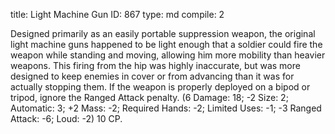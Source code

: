 title:          Light Machine Gun
ID:             867
type:           md
compile:        2



Designed primarily as an easily portable suppression weapon, the original light machine guns happened to be light enough that a soldier could fire the weapon while standing and moving, allowing him more mobility than heavier weapons. This firing from the hip was highly inaccurate, but was more designed to keep enemies in cover or from advancing than it was for actually stopping them. If the weapon is properly deployed on a bipod or tripod, ignore the Ranged Attack penalty. (6 Damage: 18; -2 Size: 2; Automatic: 3; +2 Mass: -2; Required Hands: -2; Limited Uses: -1; -3 Ranged Attack: -6; Loud: -2) 10 CP.